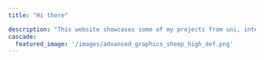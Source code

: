 ```yaml
---
title: "Hi there"

description: "This website showcases some of my projects from uni, internships and my spare time."
cascade:
  featured_image: '/images/advanced_graphics_sheep_high_def.png'
---
```

